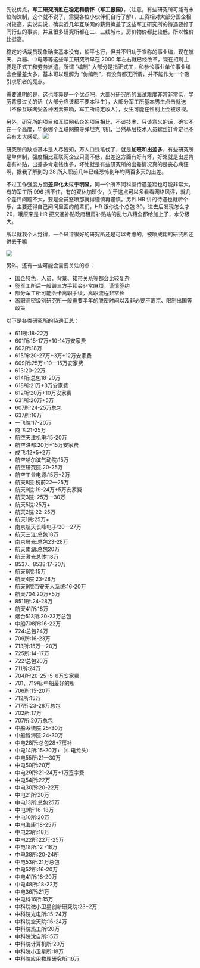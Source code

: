 先说优点，**军工研究所胜在稳定和情怀（军工报国）**，（注意，有些研究所可能有末位淘汰制，这个就不说了，需要各位小伙伴们自行了解），工资相对大部分国企相对较高，实说实说，确实近几年互联网的薪资掩盖了这些军工研究所的待遇要好于同行业的事实，并且很多研究所都在二、三线城市，房价物价都比较低，所以性价比挺高。

稳定的话裁员现象确实基本没有，躺平也行，但并不归功于宣称的事业编，现在航天、兵器、中电等等这些军工研究所早在 2000 年左右就已经改革，现在招聘主要是正式工和劳务派遣，所谓 “编制” 大部分是指正式工，和参公事业单位事业编含金量差太多，基本可以理解为 “伪编制”，有没有都无所谓，并不能作为一个吸引求职者的亮点。

需要说明的是，这也能算是一个优点吧，大部分研究所的面试难度非常非常低，学历背景过关的话（大部分应该都不要本科生），大部分军工所基本男生点击就送（不像互联网受各种因素影响，军工所稳定收人），女生可能在性别上会被歧视。

另外，研究所的项目和互联网私企的项目相比，不谈技术，只谈意义的话，确实不在一个高度，毕竟哪个互联网搞导弹坦克飞机，当然基层技术人员螺丝钉肯定也不会有太大感受。![](https://cs-wiki.oss-cn-shanghai.aliyuncs.com/img/image-20221129172043684.png)

研究所的缺点基本是人尽皆知，万人口诛笔伐了，就是**加班和出差多**，有些研究所是单休制，强度相比互联网企业只高不低，出差这方面有好有坏，好处就是出差肯定有补贴，出差多肯定钱也多，坏处就是有些研究所的出差情况真的是丧心病狂啊，据我了解到的 28 所入职前几年已经恐怖到年均两百多天的出差。

不过工作强度方面**差异化太过于明显**，同一个所不同科室待遇差距也可能非常大，有的军工所 996 挡不住，有的双休加班少，关于这点可以多看看网络风评，就几个差评问题不大，要是全员怒喷那就得谨慎再谨慎。另外 HR 讲的待遇也就听个乐，主要还得自己问问里面的前辈们，HR 跟你说个总包 30，进去后发现怎么才 20，哦原来是 HR 把交通补贴政府租房补贴啥的乱七八糟全都给加上了，水分极大。

所以就我个人觉得，一个风评很好的研究所还是可以考虑的，被喷成翔的研究所还进去干嘛

![](https://cs-wiki.oss-cn-shanghai.aliyuncs.com/img/image-20221129171602287.png)

另外，还有一些可能会需要关注的点：

- 国企特色，人员、背景、裙带关系等都会比较复杂
- 签军工所后一般毁三方手续会非常麻烦，谨慎签约
- 部分军工所可能会卡离职手续，离职流程非常长
- 离职高密级别研究所一般需要半年的脱密时间以及非必要不离京、限制出国等政策

以下是各类研究所的待遇汇总：

- 611所:18-22万                              
- 601所:15-17万+10-14万安家费
- 602所:18万
- 615所:20-27万+3万+12万安家费
- 609所:25万+10—15万安家费
- 613:20-22万
- 614所:总包18-20万
- 618所:21万+3万安家费 
- 612所:20万+10万安家费
- 631所:20万+5万
- 607所:24-25万总包
- 637所:16万
- 一飞院:17-20万
- 商飞:21-25万
- 航空天津机电:15-20万
- 航空洪都:20万+15万安家费
- 成飞:12+5+2万
- 航空哈尔滨气动院:15万
- 航空研究院:20-25万
- 航空工业电源:15万+2万
- 航天8院:税前22—25万
- 航天9院:19-24万+5万安家费
- 航天3院: 25万—30万 
- 航天5院:25万+
- 航天2院:22-25万
- 航天1院:25万+
- 南京航天长峰电子:20—27万
- 航天三江:总包18万
- 南京晨光:总包23-28万
- 航天南湖:总包20万
- 航天激光总体:18万
- 8537、8538:17-20万
- 航天6院:15万
- 航天4院:23-28万
- 航天9院西安无人系统:16-20万
- 航天704:20万+5万
- 8511所:24-28万
- 航天41所:18万
- 烟台513所:20-23万总包
- 中船708所:16-22万
- 724:总包24万
- 709所:16-23万
- 713所:15万—20万
- 725所:14-17万
- 722:总包20万
- 711所:24万
- 704所:20-25+5-6万安家费
- 701、719所:中船最好的所              
- 706所:15-20万
- 712所:15万                                 
- 717所:23-28万总包
- 702所:17万           
- 707所:20万总包
- 中船系统院:25-30万    
- 中船智海院:24-30万
- 中电28所:总包28+7房补
- 中电14所:15-20万+（中电龙头）
- 中电55所:21—30万
- 中电50所:20万
- 中电29所:21-24万+1万签字费
- 中电54所:22万
- 中电30所:20-22万
- 中电21所:20万
- 中电13所:总包25万                      
- 中电9所:16-18万
- 中电10所:20万                            
- 中电海康:18-25万
- 中电23所:18万                            
- 中电22所:22万-25万
- 中电18所:12 -18万                       
- 中电38所:20-24所
- 中电53所:21万总包                      
- 中电52所:16-20万
- 中电41所:18-20万                       
- 中电48所:18-22万
- 中电36所:21万                            
- 中电科16所:15万
- 中科院微小卫星创新研究院:23+2万
- 中科院光电所:15-24万
- 中科院空天院:16-24万
- 中科院热工所:20万
- 中科院沈自所:15万
- 中科院计算机所:20万
- 中科院小卫星所:18万
- 中科院应用物理研究所:16万